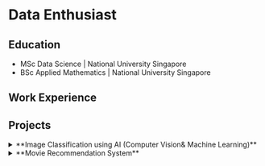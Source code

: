 # Data Enthusiast


## Education
- MSc Data Science  | National University Singapore
- BSc Applied Mathematics | National University Singapore

## Work Experience

## Projects
<details>
<summary>**Image Classification using AI (Computer Vision& Machine Learning)**</summary>
Under the mentorship of Professor Carol Anne Hargreaves – my project provided a data science and mathematical perspective of Computer Vision in the healthcare sector. Report can be found [here](https://drive.google.com/file/d/1FogR8hgIe5Hh1z9YDS_ABMSUMW7Uuy0-/view)
  
### Skills: 
- Python
- Neural Networks (You Only Look Once) 
- Convex Optimisation Algorithms (Gradient Descent, Stochastic Gradient Descent)
</details>



<details>
<summary>**Movie Recommendation System**</summary>

When it comes to Spotify or Netflix, recommendation system never fail to amaze me. I decided to create my own model in providing movie recommendations. 
- Full Notebook Code [here](https://github.com/grace514/graceguan/blob/main/Movie%20Recommendation.ipynb)
</details>
